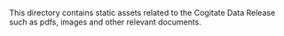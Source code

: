 This directory contains static assets related to the Cogitate Data Release such as pdfs, images and other relevant documents. 
